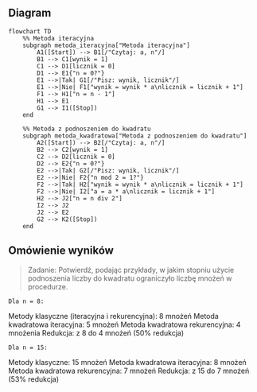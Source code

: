 
## Diagram
```mermaid
flowchart TD
    %% Metoda iteracyjna
    subgraph metoda_iteracyjna["Metoda iteracyjna"]
        A1([Start]) --> B1[/"Czytaj: a, n"/]
        B1 --> C1[wynik = 1]
        C1 --> D1[licznik = 0]
        D1 --> E1{"n = 0?"}
        E1 -->|Tak| G1[/"Pisz: wynik, licznik"/]
        E1 -->|Nie| F1["wynik = wynik * a\nlicznik = licznik + 1"]
        F1 --> H1["n = n - 1"]
        H1 --> E1
        G1 --> I1([Stop])
    end

    %% Metoda z podnoszeniem do kwadratu
    subgraph metoda_kwadratowa["Metoda z podnoszeniem do kwadratu"]
        A2([Start]) --> B2[/"Czytaj: a, n"/]
        B2 --> C2[wynik = 1]
        C2 --> D2[licznik = 0]
        D2 --> E2{"n = 0?"}
        E2 -->|Tak| G2[/"Pisz: wynik, licznik"/]
        E2 -->|Nie| F2{"n mod 2 = 1?"}
        F2 -->|Tak| H2["wynik = wynik * a\nlicznik = licznik + 1"]
        F2 -->|Nie| I2["a = a * a\nlicznik = licznik + 1"]
        H2 --> J2["n = n div 2"]
        I2 --> J2
        J2 --> E2
        G2 --> K2([Stop])
    end
```

## Omówienie wyników

> Zadanie: Potwierdź, podając przykłady, w jakim stopniu użycie podnoszenia liczby do kwadratu ograniczyło liczbę mnożeń w procedurze.

```text
Dla n = 8:
```

Metody klasyczne (iteracyjna i rekurencyjna): 8 mnożeń
Metoda kwadratowa iteracyjna: 5 mnożeń
Metoda kwadratowa rekurencyjna: 4 mnożenia
Redukcja: z 8 do 4 mnożeń (50% redukcja)

```text
Dla n = 15:
```

Metody klasyczne: 15 mnożeń
Metoda kwadratowa iteracyjna: 8 mnożeń
Metoda kwadratowa rekurencyjna: 7 mnożeń
Redukcja: z 15 do 7 mnożeń (53% redukcja)